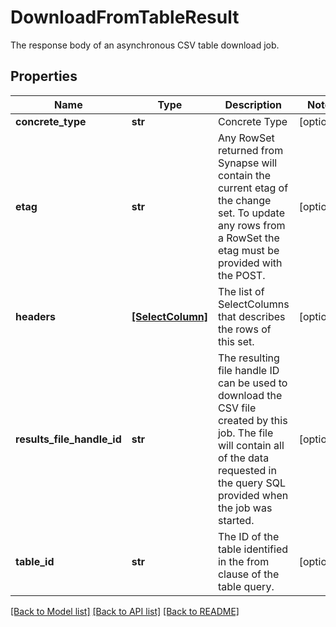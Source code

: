 # DownloadFromTableResult

The response body of an asynchronous CSV table download job.
## Properties
Name | Type | Description | Notes
------------ | ------------- | ------------- | -------------
**concrete_type** | **str** | Concrete Type | [optional] 
**etag** | **str** | Any RowSet returned from Synapse will contain the current etag of the change set. To update any rows from a RowSet the etag must be provided with the POST.  | [optional] 
**headers** | [**[SelectColumn]**](SelectColumn.md) | The list of SelectColumns that describes the rows of this set. | [optional] 
**results_file_handle_id** | **str** | The resulting file handle ID can be used to download the CSV file created by this job. The file will contain all of the data requested in the query SQL provided when the job was started.  | [optional] 
**table_id** | **str** | The ID of the table identified in the from clause of the table query. | [optional] 

[[Back to Model list]](../README.md#documentation-for-models) [[Back to API list]](../README.md#documentation-for-api-endpoints) [[Back to README]](../README.md)


